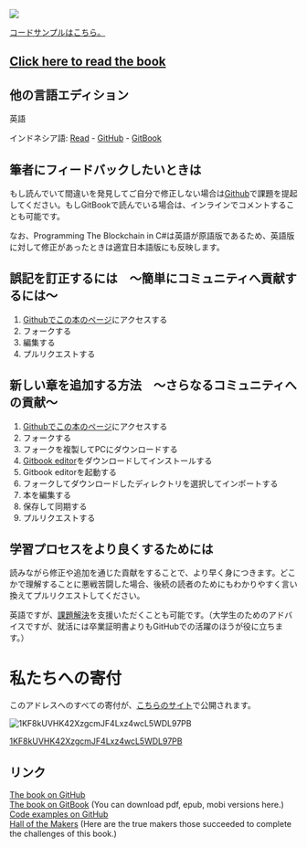 ![](assets/ProgrammingBlockchain.png)

[コードサンプルはこちら。](https://github.com/ProgrammingBlockchain/ProgrammingBlockchainCodeExamples/)

## [Click here to read the book](https://programmingblockchain.gitbooks.io/programmingblockchain/content/)

## 他の言語エディション

英語

インドネシア語: [Read](https://nopara73.gitbooks.io/programmingblockchainindonesian/content/) - [GitHub](https://github.com/ProgrammingBlockchain/ProgrammingBlockchain-Indonesian) - [GitBook](https://www.gitbook.com/book/nopara73/programmingblockchainindonesian)

## 筆者にフィードバックしたいときは

もし読んでいて間違いを発見してご自分で修正しない場合は[Github](https://github.com/ProgrammingBlockchain/ProgrammingBlockchain-Japanese)で課題を提起してください。もしGitBookで読んでいる場合は、インラインでコメントすることも可能です。

なお、Programming The  Blockchain in C\#は英語が原語版であるため、英語版に対して修正があったときは適宜日本語版にも反映します。

## 誤記を訂正するには　〜簡単にコミュニティへ貢献するには〜

1. [Githubでこの本のページ](https://github.com/ProgrammingBlockchain/ProgrammingBlockchain-Japanese)にアクセスする
2. フォークする
3. 編集する
4. プルリクエストする

## 新しい章を追加する方法　〜さらなるコミュニティへの貢献〜

1. [Githubでこの本のページ](https://github.com/ProgrammingBlockchain/ProgrammingBlockchain-Japanese)にアクセスする
2. フォークする
3. フォークを複製してPCにダウンロードする
4. [Gitbook editor](https://www.gitbook.com/editor)をダウンロードしてインストールする
5. Gitbook editorを起動する
6. フォークしてダウンロードしたディレクトリを選択してインポートする
7. 本を編集する
8. 保存して同期する
9. プルリクエストする

## 学習プロセスをより良くするためには

読みながら修正や追加を通じた貢献をすることで、より早く身につきます。どこかで理解することに悪戦苦闘した場合、後続の読者のためにもわかりやすく言い換えてプルリクエストしてください。

英語ですが、[課題解決](https://github.com/ProgrammingBlockchain/ProgrammingBlockchain/issues)を支援いただくことも可能です。（大学生のためのアドバイスですが、就活には卒業証明書よりもGitHubでの活躍のほうが役に立ちます。）

# 私たちへの寄付

このアドレスへのすべての寄付が、[こちらのサイト](http://n.bitcoin.ninja/)で公開されます。

![1KF8kUVHK42XzgcmJF4Lxz4wcL5WDL97PB](assets/BookQr.png)

[1KF8kUVHK42XzgcmJF4Lxz4wcL5WDL97PB](https://www.smartbit.com.au/address/1KF8kUVHK42XzgcmJF4Lxz4wcL5WDL97PB)

## リンク

[The book on GitHub](https://github.com/ProgrammingBlockchain/ProgrammingBlockchain)  
[The book on GitBook](https://www.gitbook.com/book/programmingblockchain/programmingblockchain) \(You can download pdf, epub, mobi versions here.\)  
[Code examples on GitHub](https://github.com/ProgrammingBlockchain/ProgrammingBlockchainCodeExamples/)  
[Hall of the Makers](http://n.bitcoin.ninja/) \(Here are the true makers those succeeded to complete the challenges of this book.\)

